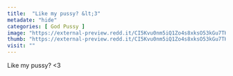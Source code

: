```yaml
---
title:  "Like my pussy? &lt;3"
metadate: "hide"
categories: [ God Pussy ]
image: "https://external-preview.redd.it/CI5Kvu0nm5iQ1Zo4s8xksO53kGu7THi5eMGj_h-T5rg.jpg?auto=webp&s=d16db4bb33c5d680592525687035efbbb022d32f"
thumb: "https://external-preview.redd.it/CI5Kvu0nm5iQ1Zo4s8xksO53kGu7THi5eMGj_h-T5rg.jpg?width=640&crop=smart&auto=webp&s=d10c6d8a5026a47341a86ae59a2b1d23d71c0521"
visit: ""
---
```

Like my pussy? &lt;3
